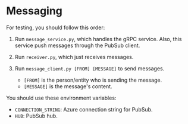 # Messaging

For testing, you should follow this order:

1. Run `message_service.py`, which handles the gRPC service. Also, this service push messages through the PubSub client.
2. Run `receiver.py`, which just receives messages.
3. Run `message_client.py [FROM] [MESSAGE]` to send messages.

   - `[FROM]` is the person/entity who is sending the message.
   - `[MESSAGE]` is the message's content.


You should use these environment variables:
- `CONNECTION_STRING`: Azure connection string for PubSub.
- `HUB`: PubSub hub.
